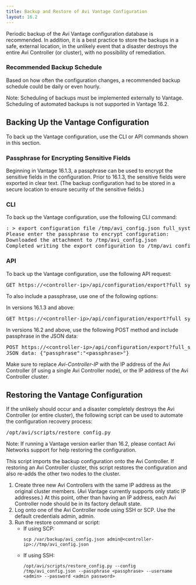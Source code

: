 ```yaml
---
title: Backup and Restore of Avi Vantage Configuration
layout: 16.2
---
```

Periodic backup of the Avi Vantage configuration database is recommended. In addition, it is a best practice to store the backups in a safe, external location, in the unlikely event that a disaster destroys the entire Avi Controller (or cluster), with no possibility of remediation.

### Recommended Backup Schedule

Based on how often the configuration changes, a recommended backup schedule could be daily or even hourly.

Note: Scheduling of backups must be implemented externally to Vantage. Scheduling of automated backups is not supported in Vantage 16.2.

## Backing Up the Vantage Configuration

To back up the Vantage configuration, use the CLI or API commands shown in this section.

### Passphrase for Encrypting Sensitive Fields

Beginning in Vantage 16.1.3, a passphrase can be used to encrypt the sensitive fields in the configuration. Prior to 16.1.3, the sensitive fields were exported in clear text. (The backup configuration had to be stored in a secure location to ensure security of the sensitive fields.)

### CLI

To back up the Vantage configuration, use the following CLI command:

<pre class="">: &gt; export configuration file /tmp/avi_config.json full_system
Please enter the passphrase to encrypt configuration: 
Downloaded the attachment to /tmp/avi_config.json
Completed writing the export configuration to /tmp/avi_config.json</pre> 

### API

To back up the Vantage configuration, use the following API request:

<pre>GET https://&lt;controller-ip&gt;/api/configuration/export?full_system=true
</pre> 

To also include a passphrase, use one of the following options:

In versions 16.1.3 and above:

<pre class="">GET https://&lt;controller-ip&gt;/api/configuration/export?full_system=true&amp;passphrase=&lt;passphrase&gt;
</pre> 

In versions 16.2 and above, use the following POST method and include passphrase in the JSON data:

<pre class="">POST https://&lt;controller-ip&gt;/api/configuration/export?full_system=true
JSON data: {"passphrase":"&lt;passphrase&gt;"}</pre> 

Make sure to replace *Avi-Controller-IP* with the IP address of the Avi Controller (if using a single Avi Controller node), or the IP address of the Avi Controller cluster.

## Restoring the Vantage Configuration

If the unlikely should occur and a disaster completely destroys the Avi Controller (or entire cluster), the following script can be used to automate the configuration recovery process:

<pre>/opt/avi/scripts/restore_config.py
</pre> 

Note: If running a Vantage version earlier than 16.2, please contact Avi Networks support for help restoring the configuration.

This script imports the backup configuration onto the Avi Controller. If restoring an Avi Controller cluster, this script restores the configuration and also re-adds the other two nodes to the cluster.
<ol> 
 <li>Create three new Avi Controllers with the same IP address as the original cluster members. (Avi Vantage currently supports only static IP addresses.) At this point, other than having an IP address, each Avi Controller node should be in its factory default state.</li> 
 <li>Log onto one of the Avi Controller node using SSH or SCP. Use the default credentials admin, admin.</li> 
 <li>Run the restore command or script: 
  <ul> 
   <li>If using SCP: <pre crayon="false"><code class="language-cli">scp /var/backup/avi_config.json admin@&lt;controller-ip&gt;://tmp/avi_config.json</code></pre> </li> 
   <li>If using SSH: <pre crayon="false"><code class="language-cli">/opt/avi/scripts/restore_config.py --config /tmp/avi_config.json --passphrase &lt;passphrase&gt; --username &lt;admin&gt; --password &lt;admin password&gt;</code></pre> </li> 
  </ul> </li> 
</ol> 